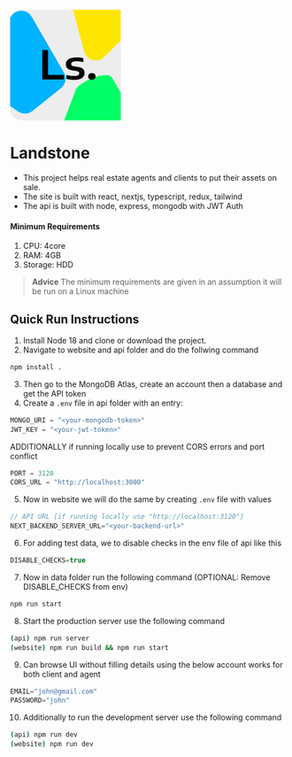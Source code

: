 ![Logo](website/images/logo.svg)

# Landstone

- This project helps real estate agents and clients to put their assets on sale.
- The site is built with react, nextjs, typescript, redux, tailwind
- The api is built with node, express, mongodb with JWT Auth

#### Minimum Requirements

1. CPU: 4core
2. RAM: 4GB
3. Storage: HDD

> **Advice**
> The minimum requirements are given in an assumption it will be run on a Linux machine

## Quick Run Instructions

1. Install Node 18 and clone or download the project.
2. Navigate to website and api folder and do the follwing command

```bash
npm install .
```

3. Then go to the MongoDB Atlas, create an account then a database and get the API token
4. Create a `.env` file in api folder with an entry:

```js
MONGO_URI = "<your-mongodb-token>"
JWT_KEY = "<your-jwt-token>"
```

ADDITIONALLY if running locally use to prevent CORS errors and port conflict

```js
PORT = 3120
CORS_URL = "http://localhost:3000"
```

5. Now in website we will do the same by creating `.env` file with values

```js
// API URL [if running locally use "http://localhost:3120"]
NEXT_BACKEND_SERVER_URL="<your-backend-url>"
```

6. For adding test data, we to disable checks in the env file of api like this

```js
DISABLE_CHECKS=true
```

7. Now in data folder run the following command (OPTIONAL: Remove DISABLE_CHECKS from env)

```bash
npm run start
```

8. Start the production server use the following command

```bash
(api) npm run server
(website) npm run build && npm run start
```

9. Can browse UI without filling details using the below account works for both client and agent

```js
EMAIL="john@gmail.com"
PASSWORD="john"
```

10. Additionally to run the development server use the following command

```bash
(api) npm run dev
(website) npm run dev
```
